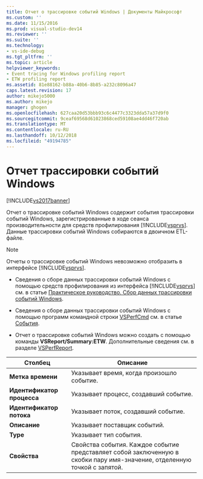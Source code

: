 ```yaml
---
title: Отчет о трассировке событий Windows | Документы Майкрософт
ms.custom: ''
ms.date: 11/15/2016
ms.prod: visual-studio-dev14
ms.reviewer: ''
ms.suite: ''
ms.technology:
- vs-ide-debug
ms.tgt_pltfrm: ''
ms.topic: article
helpviewer_keywords:
- Event tracing for Windows profiling report
- ETW profiling report
ms.assetid: 81e88162-b88a-40b6-8b85-a232c8096a47
caps.latest.revision: 17
author: mikejo5000
ms.author: mikejo
manager: ghogen
ms.openlocfilehash: 627caa20d53bbb93c6c4477c3323dda57a37d9f0
ms.sourcegitcommit: 9ceaf69568d61023868ced59108ae4dd46f720ab
ms.translationtype: MT
ms.contentlocale: ru-RU
ms.lasthandoff: 10/12/2018
ms.locfileid: "49194785"
---
```

# <a name="event-tracing-for-windows-etw-report"></a>Отчет трассировки событий Windows
[!INCLUDE[vs2017banner](../includes/vs2017banner.md)]

Отчет о трассировке событий Windows содержит события трассировки событий Windows, зарегистрированные в ходе сеанса производительности для средств профилирования [!INCLUDE[vsprvs](../includes/vsprvs-md.md)]. Данные трассировки событий Windows собираются в двоичном ETL-файле.  
  
> [!NOTE]
>  Отчеты о трассировке событий Windows невозможно отобразить в интерфейсе [!INCLUDE[vsprvs](../includes/vsprvs-md.md)].  
  
-   Сведения о сборе данных трассировки событий Windows с помощью средств профилирования из интерфейса [!INCLUDE[vsprvs](../includes/vsprvs-md.md)] см. в статье [Практическое руководство. Сбор данных трассировки событий Windows](../profiling/how-to-collect-event-tracing-for-windows-etw-data.md).  
  
-   Сведения о сборе данных трассировки событий Windows с помощью программ командной строки [VSPerfCmd](../profiling/vsperfcmd.md) см. в статье [События](../profiling/events-vsperfcmd.md).  
  
-   Отчет о трассировке событий Windows можно создать с помощью команды **VSReport/Summary:ETW**. Дополнительные сведения см. в разделе [VSPerfReport](../profiling/vsperfreport.md).  
  
|Столбец|Описание|  
|------------|-----------------|  
|**Метка времени**|Указывает время, когда произошло событие.|  
|**Идентификатор процесса**|Указывает процесс, создавший событие.|  
|**Идентификатор потока**|Указывает поток, создавший событие.|  
|**Описание**|Указывает поставщик событий.|  
|**Type**|Указывает тип события.|  
|**Свойства**|Свойства события. Каждое событие представляет собой заключенную в скобки пару имя-значение, отделенную точкой с запятой.|



